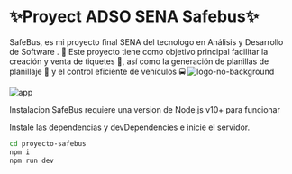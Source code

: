 # ✨Proyect ADSO SENA Safebus✨
SafeBus, es mi proyecto final SENA del tecnologo en Análisis y Desarrollo de Software . 🚀 Este proyecto tiene como objetivo principal facilitar la creación y venta de tiquetes 🎫, así como la generación de planillas de planillaje 📝 y el control eficiente de vehículos 🚍
![logo-no-background](https://github.com/mzrtcode/proyecto-safebus/assets/71569136/730b248d-62b8-4405-86e7-828d4aa664ee)


![app](https://github.com/mzrtcode/proyecto-safebus/assets/71569136/c70fbe96-b049-4ad1-b4b2-c633912a0c67)


Instalacion
SafeBus requiere una version de Node.js v10+ para funcionar

Instale las dependencias y devDependencies e inicie el servidor.

```sh
cd proyecto-safebus
npm i
npm run dev
```

